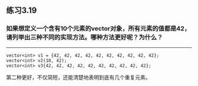 ## 练习3.19
### 如果想定义一个含有10个元素的vector对象，所有元素的值都是42，请列举出三种不同的实现方法。哪种方法更好呢？为什么？
***
    vector<int> v1 = {42, 42, 42, 42, 42, 42, 42, 42, 42, 42};
    vector<int> v2(10, 42);
    vector<int> v3{42, 42, 42, 42, 42, 42, 42, 42, 42, 42};
第二种更好，不仅简短，还能清楚地表明到底有几个重复元素。